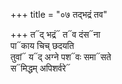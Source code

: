 +++
title = "०७ तद्भद्रं तव"

+++
त᳓द् भद्रं᳓ त᳓व दंस᳓ना  
पा᳓काय चिच् छदयति  
तुवां᳓ य᳓द् अग्ने पश᳓वः समा᳓सते  
स᳓मिद्धम् अपिशर्वरे᳓